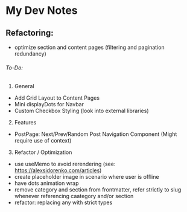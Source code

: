 # My Dev Notes

## Refactoring:

- optimize section and content pages (filtering and pagination redundancy)

###### To-Do:

1. General
- Add Grid Layout to Content Pages
- Mini displayDots for Navbar
- Custom Checkbox Styling (look into external libraries)

2. Features
- PostPage: Next/Prev/Random Post Navigation Component (Might require use of context)

3. Refactor / Optimization
- use useMemo to avoid rerendering (see: https://alexsidorenko.com/articles)
- create placeholder image in scenario where user is offline
- have dots animation wrap
- remove category and section from frontmatter, refer strictly to slug whenever referencing caategory and/or section
- refactor: replacing any with strict types
